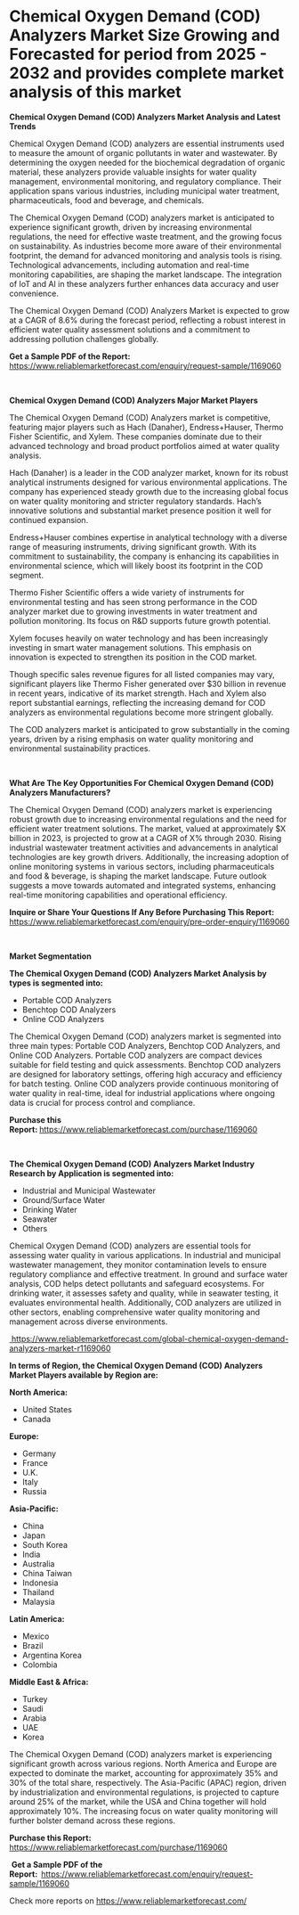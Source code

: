 <p><h1>Chemical Oxygen Demand (COD) Analyzers Market Size Growing and Forecasted for period from 2025 - 2032 and provides complete market analysis of this market</h1></p><p><strong>Chemical Oxygen Demand (COD) Analyzers Market Analysis and Latest Trends</strong></p>
<p><p>Chemical Oxygen Demand (COD) analyzers are essential instruments used to measure the amount of organic pollutants in water and wastewater. By determining the oxygen needed for the biochemical degradation of organic material, these analyzers provide valuable insights for water quality management, environmental monitoring, and regulatory compliance. Their application spans various industries, including municipal water treatment, pharmaceuticals, food and beverage, and chemicals.</p><p>The Chemical Oxygen Demand (COD) analyzers market is anticipated to experience significant growth, driven by increasing environmental regulations, the need for effective waste treatment, and the growing focus on sustainability. As industries become more aware of their environmental footprint, the demand for advanced monitoring and analysis tools is rising. Technological advancements, including automation and real-time monitoring capabilities, are shaping the market landscape. The integration of IoT and AI in these analyzers further enhances data accuracy and user convenience.</p><p>The Chemical Oxygen Demand (COD) Analyzers Market is expected to grow at a CAGR of 8.6% during the forecast period, reflecting a robust interest in efficient water quality assessment solutions and a commitment to addressing pollution challenges globally.</p></p>
<p><strong>Get a Sample PDF of the Report:&nbsp;</strong> <a href="https://www.reliablemarketforecast.com/enquiry/request-sample/1169060?utm_campaign=2524&utm_medium=2&utm_source=Github&utm_content=ia&utm_term=02032025&utm_id=chemical-oxygen-demand-cod-analyzers">https://www.reliablemarketforecast.com/enquiry/request-sample/1169060</a></p>
<p>&nbsp;</p>
<p><strong>Chemical Oxygen Demand (COD) Analyzers Major Market Players</strong></p>
<p><p>The Chemical Oxygen Demand (COD) Analyzers market is competitive, featuring major players such as Hach (Danaher), Endress+Hauser, Thermo Fisher Scientific, and Xylem. These companies dominate due to their advanced technology and broad product portfolios aimed at water quality analysis.</p><p>Hach (Danaher) is a leader in the COD analyzer market, known for its robust analytical instruments designed for various environmental applications. The company has experienced steady growth due to the increasing global focus on water quality monitoring and stricter regulatory standards. Hach’s innovative solutions and substantial market presence position it well for continued expansion.</p><p>Endress+Hauser combines expertise in analytical technology with a diverse range of measuring instruments, driving significant growth. With its commitment to sustainability, the company is enhancing its capabilities in environmental science, which will likely boost its footprint in the COD segment.</p><p>Thermo Fisher Scientific offers a wide variety of instruments for environmental testing and has seen strong performance in the COD analyzer market due to growing investments in water treatment and pollution monitoring. Its focus on R&D supports future growth potential.</p><p>Xylem focuses heavily on water technology and has been increasingly investing in smart water management solutions. This emphasis on innovation is expected to strengthen its position in the COD market.</p><p>Though specific sales revenue figures for all listed companies may vary, significant players like Thermo Fisher generated over $30 billion in revenue in recent years, indicative of its market strength. Hach and Xylem also report substantial earnings, reflecting the increasing demand for COD analyzers as environmental regulations become more stringent globally. </p><p>The COD analyzers market is anticipated to grow substantially in the coming years, driven by a rising emphasis on water quality monitoring and environmental sustainability practices.</p></p>
<p>&nbsp;</p>
<p><strong>What Are The Key Opportunities For Chemical Oxygen Demand (COD) Analyzers Manufacturers?</strong></p>
<p><p>The Chemical Oxygen Demand (COD) analyzers market is experiencing robust growth due to increasing environmental regulations and the need for efficient water treatment solutions. The market, valued at approximately $X billion in 2023, is projected to grow at a CAGR of X% through 2030. Rising industrial wastewater treatment activities and advancements in analytical technologies are key growth drivers. Additionally, the increasing adoption of online monitoring systems in various sectors, including pharmaceuticals and food & beverage, is shaping the market landscape. Future outlook suggests a move towards automated and integrated systems, enhancing real-time monitoring capabilities and operational efficiency.</p></p>
<p><strong>Inquire or Share Your Questions If Any Before Purchasing This Report:</strong> <a href="https://www.reliablemarketforecast.com/enquiry/pre-order-enquiry/1169060?utm_campaign=2524&utm_medium=2&utm_source=Github&utm_content=ia&utm_term=02032025&utm_id=chemical-oxygen-demand-cod-analyzers">https://www.reliablemarketforecast.com/enquiry/pre-order-enquiry/1169060</a></p>
<p>&nbsp;</p>
<p><strong>Market Segmentation</strong></p>
<p><strong>The Chemical Oxygen Demand (COD) Analyzers Market Analysis by types is segmented into:</strong></p>
<p><ul><li>Portable COD Analyzers</li><li>Benchtop COD Analyzers</li><li>Online COD Analyzers</li></ul></p>
<p><p>The Chemical Oxygen Demand (COD) analyzers market is segmented into three main types: Portable COD Analyzers, Benchtop COD Analyzers, and Online COD Analyzers. Portable COD analyzers are compact devices suitable for field testing and quick assessments. Benchtop COD analyzers are designed for laboratory settings, offering high accuracy and efficiency for batch testing. Online COD analyzers provide continuous monitoring of water quality in real-time, ideal for industrial applications where ongoing data is crucial for process control and compliance.</p></p>
<p><strong>Purchase this Report:&nbsp;</strong><a href="https://www.reliablemarketforecast.com/purchase/1169060?utm_campaign=2524&utm_medium=2&utm_source=Github&utm_content=ia&utm_term=02032025&utm_id=chemical-oxygen-demand-cod-analyzers">https://www.reliablemarketforecast.com/purchase/1169060</a></p>
<p>&nbsp;</p>
<p><strong>The Chemical Oxygen Demand (COD) Analyzers Market Industry Research by Application is segmented into:</strong></p>
<p><ul><li>Industrial and Municipal Wastewater</li><li>Ground/Surface Water</li><li>Drinking Water</li><li>Seawater</li><li>Others</li></ul></p>
<p><p>Chemical Oxygen Demand (COD) analyzers are essential tools for assessing water quality in various applications. In industrial and municipal wastewater management, they monitor contamination levels to ensure regulatory compliance and effective treatment. In ground and surface water analysis, COD helps detect pollutants and safeguard ecosystems. For drinking water, it assesses safety and quality, while in seawater testing, it evaluates environmental health. Additionally, COD analyzers are utilized in other sectors, enabling comprehensive water quality monitoring and management across diverse environments.</p></p>
<p><a href="https://www.reliablemarketforecast.com/global-chemical-oxygen-demand-analyzers-market-r1169060?utm_campaign=2524&utm_medium=2&utm_source=Github&utm_content=ia&utm_term=02032025&utm_id=chemical-oxygen-demand-cod-analyzers">&nbsp;https://www.reliablemarketforecast.com/global-chemical-oxygen-demand-analyzers-market-r1169060</a></p>
<p><strong>In terms of Region, the Chemical Oxygen Demand (COD) Analyzers Market Players available by Region are:</strong></p>
<p>
    <p> <strong> North America: </strong>
        <ul>
            <li>United States</li>
            <li>Canada</li>
        </ul>
        </p> 
    <p> <strong> Europe: </strong>
        <ul>
            <li>Germany</li>
            <li>France</li>
            <li>U.K.</li>
            <li>Italy</li>
            <li>Russia</li>
        </ul>
        </p> 
    <p> <strong> Asia-Pacific: </strong>
        <ul>
            <li>China</li>
            <li>Japan</li>
            <li>South Korea</li>
            <li>India</li>
            <li>Australia</li>
            <li>China Taiwan</li>
            <li>Indonesia</li>
            <li>Thailand</li>
            <li>Malaysia</li>
        </ul>
        </p> 
    <p> <strong> Latin America: </strong>
        <ul>
            <li>Mexico</li>
            <li>Brazil</li>
            <li>Argentina Korea</li>
            <li>Colombia</li>
        </ul>
        </p> 
    <p> <strong> Middle East & Africa: </strong>
        <ul>
            <li>Turkey</li>
            <li>Saudi</li>
            <li>Arabia</li>
            <li>UAE</li>
            <li>Korea</li>
        </ul>
    </p>
    </p>
<p><p>The Chemical Oxygen Demand (COD) analyzers market is experiencing significant growth across various regions. North America and Europe are expected to dominate the market, accounting for approximately 35% and 30% of the total share, respectively. The Asia-Pacific (APAC) region, driven by industrialization and environmental regulations, is projected to capture around 25% of the market, while the USA and China together will hold approximately 10%. The increasing focus on water quality monitoring will further bolster demand across these regions.</p></p>
<p><strong>Purchase this Report: </strong><a href="https://www.reliablemarketforecast.com/purchase/1169060?utm_campaign=2524&utm_medium=2&utm_source=Github&utm_content=ia&utm_term=02032025&utm_id=chemical-oxygen-demand-cod-analyzers">https://www.reliablemarketforecast.com/purchase/1169060</a></p>
<p>&nbsp;<strong>Get a Sample PDF of the Report:&nbsp;&nbsp;</strong><a href="https://www.reliablemarketforecast.com/enquiry/request-sample/1169060?utm_campaign=2524&utm_medium=2&utm_source=Github&utm_content=ia&utm_term=02032025&utm_id=chemical-oxygen-demand-cod-analyzers">https://www.reliablemarketforecast.com/enquiry/request-sample/1169060</a></p>
<p><strong></strong></p>
<p>Check more reports on <a href="https://www.reliablemarketforecast.com/?utm_campaign=2524&utm_medium=2&utm_source=Github&utm_content=ia&utm_term=02032025&utm_id=chemical-oxygen-demand-cod-analyzers">https://www.reliablemarketforecast.com/</a></p>